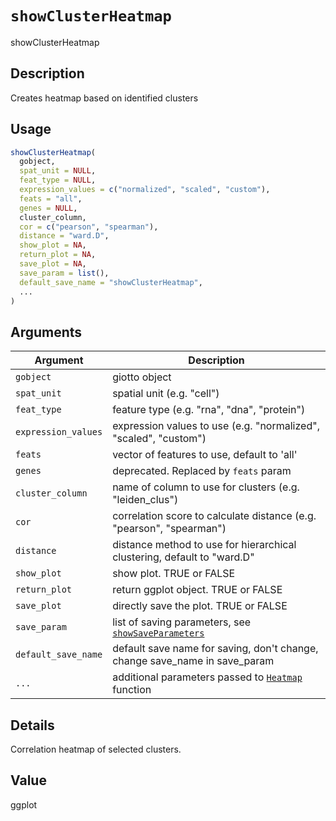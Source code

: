 # `showClusterHeatmap`

showClusterHeatmap


## Description

Creates heatmap based on identified clusters


## Usage

```r
showClusterHeatmap(
  gobject,
  spat_unit = NULL,
  feat_type = NULL,
  expression_values = c("normalized", "scaled", "custom"),
  feats = "all",
  genes = NULL,
  cluster_column,
  cor = c("pearson", "spearman"),
  distance = "ward.D",
  show_plot = NA,
  return_plot = NA,
  save_plot = NA,
  save_param = list(),
  default_save_name = "showClusterHeatmap",
  ...
)
```


## Arguments

Argument      |Description
------------- |----------------
`gobject`     |     giotto object
`spat_unit`     |     spatial unit (e.g. "cell")
`feat_type`     |     feature type (e.g. "rna", "dna", "protein")
`expression_values`     |     expression values to use (e.g. "normalized", "scaled", "custom")
`feats`     |     vector of features to use, default to 'all'
`genes`     |     deprecated. Replaced by `feats` param
`cluster_column`     |     name of column to use for clusters (e.g. "leiden_clus")
`cor`     |     correlation score to calculate distance (e.g. "pearson", "spearman")
`distance`     |     distance method to use for hierarchical clustering, default to "ward.D"
`show_plot`     |     show plot. TRUE or FALSE
`return_plot`     |     return ggplot object. TRUE or FALSE
`save_plot`     |     directly save the plot. TRUE or FALSE
`save_param`     |     list of saving parameters, see [`showSaveParameters`](#showsaveparameters)
`default_save_name`     |     default save name for saving, don't change, change save_name in save_param
`...`     |     additional parameters passed to [`Heatmap`](#heatmap) function


## Details

Correlation heatmap of selected clusters.


## Value

ggplot


